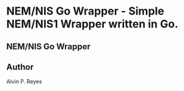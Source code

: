 # NEM/NIS Go Wrapper - Simple NEM/NIS1 Wrapper written in Go.

## NEM/NIS Go Wrapper

## Author
Alvin P. Reyes
